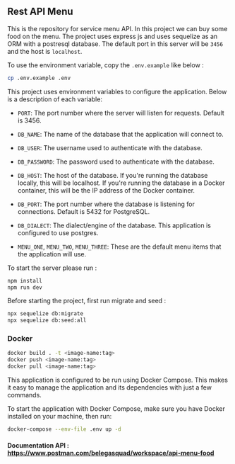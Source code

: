 ## Rest API Menu

This is the repository for service menu API. In this project we can buy some food on the menu. The project uses express js and uses sequelize as an ORM with a postresql database. The default port in this server will be `3456` and the host is `localhost`. 

To use the environment variable, copy the `.env.example` like below :
```bash
cp .env.example .env
```

This project uses environment variables to configure the application. Below is a description of each variable:
* `PORT`: The port number where the server will listen for requests. Default is 3456.

* `DB_NAME`: The name of the database that the application will connect to.

* `DB_USER`: The username used to authenticate with the database.

* `DB_PASSWORD`: The password used to authenticate with the database.

* `DB_HOST`: The host of the database. If you're running the database locally, this will be localhost. If you're running the database in a Docker container, this will be the IP address of the Docker container.

* `DB_PORT`: The port number where the database is listening for connections. Default is 5432 for PostgreSQL.

* `DB_DIALECT`: The dialect/engine of the database. This application is configured to use postgres.

* `MENU_ONE`, `MENU_TWO`, `MENU_THREE`: These are the default menu items that the application will use.

To start the server please run :
```bash
npm install
npm run dev
```

Before starting the project, first run migrate and seed :
```bash
npx sequelize db:migrate
npx sequelize db:seed:all
```

### Docker
```bash
docker build . -t <image-name:tag>
docker push <image-name:tag>
docker pull <image-name:tag>
```

This application is configured to be run using Docker Compose. This makes it easy to manage the application and its dependencies with just a few commands.

To start the application with Docker Compose, make sure you have Docker installed on your machine, then run:

```bash
docker-compose --env-file .env up -d
```
#### Documentation API : https://www.postman.com/belegasquad/workspace/api-menu-food